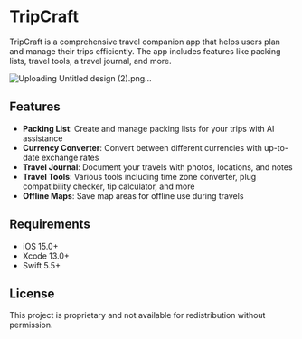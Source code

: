 # TripCraft

TripCraft is a comprehensive travel companion app that helps users plan and manage their trips efficiently. The app includes features like packing lists, travel tools, a travel journal, and more.

![Uploading Untitled design (2).png…]()

## Features

- **Packing List**: Create and manage packing lists for your trips with AI assistance
- **Currency Converter**: Convert between different currencies with up-to-date exchange rates
- **Travel Journal**: Document your travels with photos, locations, and notes
- **Travel Tools**: Various tools including time zone converter, plug compatibility checker, tip calculator, and more
- **Offline Maps**: Save map areas for offline use during travels

## Requirements

- iOS 15.0+
- Xcode 13.0+
- Swift 5.5+

## License

This project is proprietary and not available for redistribution without permission.
